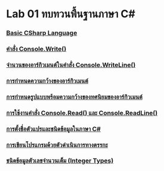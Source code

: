 # Lab 01 ทบทวนพื้นฐานภาษา C\#

###  [Basic CSharp Language](./Lab-01-part-1.md)
###  [ คำสั่ง Console.Write()](./Lab-01-part-2-3.md)
###  [จำนวนของอาร์กิวเมนต์ในคำสั่ง Console.WriteLine()](./Lab-01-part-4.md)
###  [การกำหนดความกว้างของอาร์กิวเมนต์](./Lab-01-part-5-7.md)
###  [การกำหนดรูปแบบพร้อมความกว้างของทศนิยมของอาร์กิวเมนต์](./Lab-01-part-8.md)
###  [การใช้งานคำสั่ง Console.Read() และ Console.ReadLine()](./Lab-01-part-9-12.md)
###  [การตั้งชื่อตัวแปรและชนิดข้อมูลในภาษา C\#](./Lab-01-part-13.md)
###  [การเขียนโปรแกรมด้วยตัวดำเนินการทางตรรกะ](./Lab-01-part-14.md)
###  [ชนิดข้อมูลตัวเลขจำนวนเต็ม (Integer Types)](./Lab-01-part-15.md)






